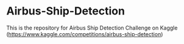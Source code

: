 # Airbus-Ship-Detection
This is the repository for Airbus Ship Detection Challenge on Kaggle (https://www.kaggle.com/competitions/airbus-ship-detection)
